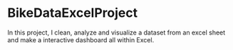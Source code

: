 # BikeDataExcelProject
In this project, I clean, analyze and visualize a dataset from an excel sheet and make a interactive dashboard all within Excel. 
